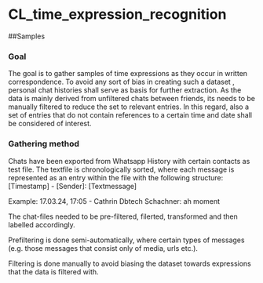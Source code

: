 # CL_time_expression_recognition


##Samples
### Goal
The goal is to gather samples of time expressions as they occur in written correspondence. To avoid any sort of bias in creating such a dataset , personal chat histories shall serve as basis for further extraction. As the data is mainly derived from unfiltered chats between friends, its needs to be manually filtered to reduce the set to relevant entries. In this regard, also a set of entries that do not contain references to a certain time and date shall be considered of interest. 
### Gathering method

Chats have been exported from Whatsapp History with certain contacts as test file.
The textfile is chronologically sorted, where each message is represented as an entry within the file with the following structure: [Timestamp] - [Sender]: [Textmessage]
    
Example: 17.03.24, 17:05 - Cathrin Dbtech Schachner: ah moment


The chat-files needed to be pre-filtered, filerted, transformed and then labelled accordingly.

Prefiltering is done semi-automatically, where certain types of messages (e.g. those messages that consist only of media, urls etc.).

Filtering is done manually to avoid biasing the dataset towards expressions that the data is filtered with. 



